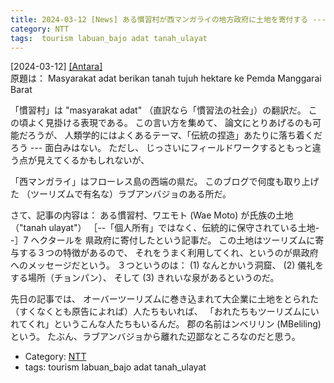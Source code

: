 ```yaml
---
title: 2024-03-12 [News] ある慣習村が西マンガライの地方政府に土地を寄付する ---この話、しばらく追ってみたい
category: NTT
tags:  tourism labuan_bajo adat tanah_ulayat
---
```


[2024-03-12] [[Antara]](https://www.antaranews.com/berita/4005513/masyarakat-adat-berikan-tanah-tujuh-hektare-ke-pemda-manggarai-barat?utm_source=pocket_saves)  
 原題は：
Masyarakat adat berikan tanah tujuh hektare ke Pemda Manggarai Barat

 「慣習村」は "masyarakat adat"
（直訳なら「慣習法の社会」）の翻訳だ。
この頃よく見掛ける表現である。
この言い方を集めて、
論文にとりあげるのも可能だろうが、
人類学的にはよくあるテーマ、「伝統の捏造」あたりに落ち着くだろう ---
面白みはない。
ただし、
じっさいにフィールドワークするともっと違う点が見えてくるかもしれないが、

 「西マンガライ」はフローレス島の西端の県だ。
このブログで何度も取り上げた
（ツーリズムで有名な）ラブアンバジョのある所だ。

 さて、記事の内容は：
ある慣習村、ワエモト (Wae Moto) が氏族の土地（"tanah ulayat"）
［--「個人所有」ではなく、伝統的に保守されている土地--］7 ヘクタールを
県政府に寄付したという記事だ。
この土地はツーリズムに寄与する３つの特徴があるので、
それをうまく利用してくれ、というのが県政府へのメッセージだという。
３つというのは：
(1) なんとかいう洞窟、
(2) 儀礼をする場所（チョンパン）、
そして (3) きれいな泉があるというのだ。

 先日の記事では、
オーバーツーリズムに巻き込まれて大企業に土地をとられた
（すくなくとも原告によれば）人たちもいれば、
「おれたちもツーリズムにいれてくれ」というこんな人たちもいるんだ。
郡の名前はンベリリン (MBeliling) という。
たぶん、ラブアンバジョから離れた辺鄙なところなのだと思う。

- Category: [NTT](https://merapano.github.io/categories.html#NTT)
- tags:  tourism labuan_bajo adat tanah_ulayat


